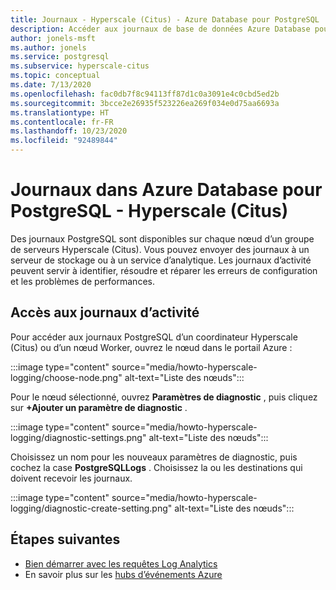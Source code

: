 ```yaml
---
title: Journaux - Hyperscale (Citus) - Azure Database pour PostgreSQL
description: Accéder aux journaux de base de données Azure Database pour PostgreSQL - Hyperscale (Citus)
author: jonels-msft
ms.author: jonels
ms.service: postgresql
ms.subservice: hyperscale-citus
ms.topic: conceptual
ms.date: 7/13/2020
ms.openlocfilehash: fac0db7f8c94113ff87d1c0a3091e4c0cbd5ed2b
ms.sourcegitcommit: 3bcce2e26935f523226ea269f034e0d75aa6693a
ms.translationtype: HT
ms.contentlocale: fr-FR
ms.lasthandoff: 10/23/2020
ms.locfileid: "92489844"
---
```

# <a name="logs-in-azure-database-for-postgresql---hyperscale-citus"></a>Journaux dans Azure Database pour PostgreSQL - Hyperscale (Citus)

Des journaux PostgreSQL sont disponibles sur chaque nœud d’un groupe de serveurs Hyperscale (Citus). Vous pouvez envoyer des journaux à un serveur de stockage ou à un service d’analytique. Les journaux d’activité peuvent servir à identifier, résoudre et réparer les erreurs de configuration et les problèmes de performances.

## <a name="accessing-logs"></a>Accès aux journaux d’activité

Pour accéder aux journaux PostgreSQL d’un coordinateur Hyperscale (Citus) ou d’un nœud Worker, ouvrez le nœud dans le portail Azure :

:::image type="content" source="media/howto-hyperscale-logging/choose-node.png" alt-text="Liste des nœuds":::

Pour le nœud sélectionné, ouvrez **Paramètres de diagnostic** , puis cliquez sur **+Ajouter un paramètre de diagnostic** .

:::image type="content" source="media/howto-hyperscale-logging/diagnostic-settings.png" alt-text="Liste des nœuds":::

Choisissez un nom pour les nouveaux paramètres de diagnostic, puis cochez la case **PostgreSQLLogs** .  Choisissez la ou les destinations qui doivent recevoir les journaux.

:::image type="content" source="media/howto-hyperscale-logging/diagnostic-create-setting.png" alt-text="Liste des nœuds":::

## <a name="next-steps"></a>Étapes suivantes

- [Bien démarrer avec les requêtes Log Analytics](../azure-monitor/log-query/get-started-portal.md)
- En savoir plus sur les [hubs d’événements Azure](../event-hubs/event-hubs-about.md)